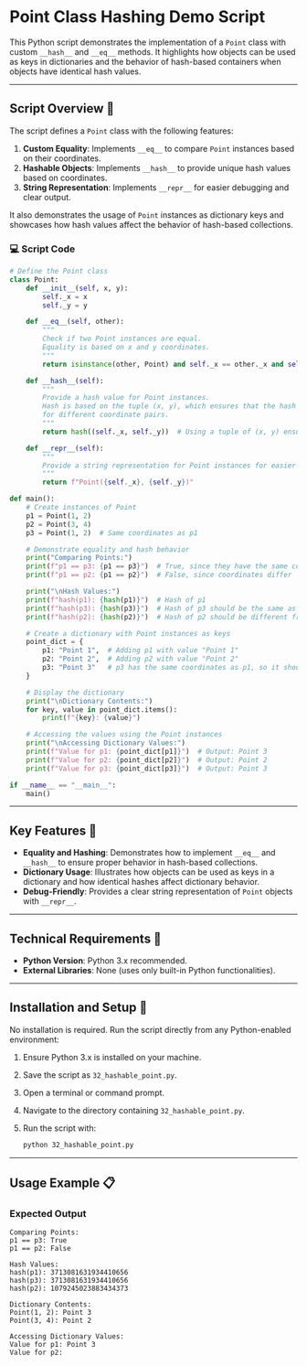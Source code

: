 # Point Class Hashing Demo Script

This Python script demonstrates the implementation of a `Point` class with custom `__hash__` and `__eq__` methods. It highlights how objects can be used as keys in dictionaries and the behavior of hash-based containers when objects have identical hash values.

---

## Script Overview 📘

The script defines a `Point` class with the following features:

1. **Custom Equality**: Implements `__eq__` to compare `Point` instances based on their coordinates.
2. **Hashable Objects**: Implements `__hash__` to provide unique hash values based on coordinates.
3. **String Representation**: Implements `__repr__` for easier debugging and clear output.

It also demonstrates the usage of `Point` instances as dictionary keys and showcases how hash values affect the behavior of hash-based collections.

### :computer: Script Code

```python
# Define the Point class
class Point:
    def __init__(self, x, y):
        self._x = x        
        self._y = y

    def __eq__(self, other):
        """
        Check if two Point instances are equal.
        Equality is based on x and y coordinates.
        """
        return isinstance(other, Point) and self._x == other._x and self._y == other._y

    def __hash__(self):
        """
        Provide a hash value for Point instances.
        Hash is based on the tuple (x, y), which ensures that the hash is unique 
        for different coordinate pairs.
        """
        return hash((self._x, self._y))  # Using a tuple of (x, y) ensures immutability

    def __repr__(self):
        """
        Provide a string representation for Point instances for easier debugging and printing.
        """
        return f"Point({self._x}, {self._y})"

def main():
    # Create instances of Point
    p1 = Point(1, 2)
    p2 = Point(3, 4)
    p3 = Point(1, 2)  # Same coordinates as p1

    # Demonstrate equality and hash behavior
    print("Comparing Points:")
    print(f"p1 == p3: {p1 == p3}")  # True, since they have the same coordinates
    print(f"p1 == p2: {p1 == p2}")  # False, since coordinates differ

    print("\nHash Values:")
    print(f"hash(p1): {hash(p1)}")  # Hash of p1
    print(f"hash(p3): {hash(p3)}")  # Hash of p3 should be the same as hash(p1)
    print(f"hash(p2): {hash(p2)}")  # Hash of p2 should be different from p1 and p3

    # Create a dictionary with Point instances as keys
    point_dict = {
        p1: "Point 1",  # Adding p1 with value "Point 1"    
        p2: "Point 2",  # Adding p2 with value "Point 2"    
        p3: "Point 3"   # p3 has the same coordinates as p1, so it should update the value of p1's key
    }

    # Display the dictionary
    print("\nDictionary Contents:")
    for key, value in point_dict.items():
        print(f"{key}: {value}")

    # Accessing the values using the Point instances
    print("\nAccessing Dictionary Values:")
    print(f"Value for p1: {point_dict[p1]}")  # Output: Point 3
    print(f"Value for p2: {point_dict[p2]}")  # Output: Point 2
    print(f"Value for p3: {point_dict[p3]}")  # Output: Point 3

if __name__ == "__main__":
    main()
```

---

## Key Features 🌟

- **Equality and Hashing**: Demonstrates how to implement `__eq__` and `__hash__` to ensure proper behavior in hash-based collections.
- **Dictionary Usage**: Illustrates how objects can be used as keys in a dictionary and how identical hashes affect dictionary behavior.
- **Debug-Friendly**: Provides a clear string representation of `Point` objects with `__repr__`.

---

## Technical Requirements 🔧

- **Python Version**: Python 3.x recommended.
- **External Libraries**: None (uses only built-in Python functionalities).

---

## Installation and Setup 🚀

No installation is required. Run the script directly from any Python-enabled environment:

1. Ensure Python 3.x is installed on your machine.
2. Save the script as `32_hashable_point.py`.
3. Open a terminal or command prompt.
4. Navigate to the directory containing `32_hashable_point.py`.
5. Run the script with:

   ```bash
   python 32_hashable_point.py
   ```

---

## Usage Example 📋

### Expected Output

```plaintext
Comparing Points:
p1 == p3: True
p1 == p2: False

Hash Values:
hash(p1): 3713081631934410656
hash(p3): 3713081631934410656
hash(p2): 1079245023883434373

Dictionary Contents:
Point(1, 2): Point 3
Point(3, 4): Point 2

Accessing Dictionary Values:
Value for p1: Point 3
Value for p2: